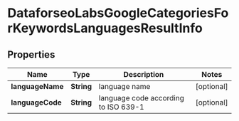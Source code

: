 # DataforseoLabsGoogleCategoriesForKeywordsLanguagesResultInfo


## Properties

| Name | Type | Description | Notes |
|------------ | ------------- | ------------- | -------------|
**languageName** | **String** | language name |[optional]|
**languageCode** | **String** | language code according to ISO 639-1 |[optional]|